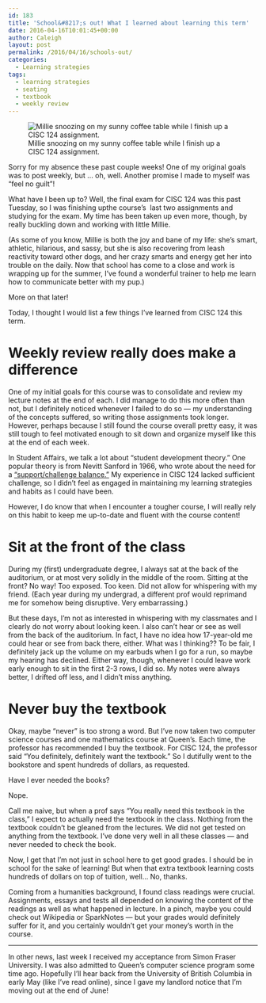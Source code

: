 ```yaml
---
id: 183
title: 'School&#8217;s out! What I learned about learning this term'
date: 2016-04-16T10:01:45+00:00
author: Caleigh
layout: post
permalink: /2016/04/16/schools-out/
categories:
  - Learning strategies
tags:
  - learning strategies
  - seating
  - textbook
  - weekly review
---
```

<figure><img src="{{ site.baseurl }}/public/posts/snoozing.jpg" alt="Millie snoozing on my sunny coffee table while I finish up a CISC 124 assignment." sizes="(max-width: 400px) 100vw, 400px" data-recalc-dims="1" /><figcaption>Millie snoozing on my sunny coffee table while I finish up a CISC 124 assignment.</figcaption></figure> 

Sorry for my absence these past couple weeks! One of my original goals was to post weekly, but &#8230; oh, well. Another promise I made to myself was &#8220;feel no guilt&#8221;!

What have I been up to? Well, the final exam for CISC 124 was this past Tuesday, so I was finishing upthe course&#8217;s  last two assignments and studying for the exam. My time has been taken up even more, though, by really buckling down and working with little Millie.

(As some of you know, Millie is both the joy and bane of my life: she&#8217;s smart, athletic, hilarious, and sassy, but she is also recovering from leash reactivity toward other dogs, and her crazy smarts and energy get her into trouble on the daily. Now that school has come to a close and work is wrapping up for the summer, I&#8217;ve found a wonderful trainer to help me learn how to communicate better with my pup.)

More on that later!

Today, I thought I would list a few things I&#8217;ve learned from CISC 124 this term.

# Weekly review really does make a difference

One of my initial goals for this course was to consolidate and review my lecture notes at the end of each. I did manage to do this more often than not, but I definitely noticed whenever I failed to do so &#8212; my understanding of the concepts suffered, so writing those assignments took longer. However, perhaps because I still found the course overall pretty easy, it was still tough to feel motivated enough to sit down and organize myself like this at the end of each week.

In Student Affairs, we talk a lot about &#8220;student development theory.&#8221; One popular theory is from Nevitt Sanford in 1966, who wrote about the need for a [&#8220;support/challenge balance.&#8221;](https://imjoeboe.wordpress.com/2011/04/28/challenge-support/) My experience in CISC 124 lacked sufficient challenge, so I didn&#8217;t feel as engaged in maintaining my learning strategies and habits as I could have been.

However, I do know that when I encounter a tougher course, I will really rely on this habit to keep me up-to-date and fluent with the course content!

# Sit at the front of the class

During my (first) undergraduate degree, I always sat at the back of the auditorium, or at most very solidly in the middle of the room. Sitting at the front? No way! Too exposed. Too keen. Did not allow for whispering with my friend. (Each year during my undergrad, a different prof would reprimand me for somehow being disruptive. Very embarrassing.)

But these days, I&#8217;m not as interested in whispering with my classmates and I clearly do not worry about looking keen. I also can&#8217;t hear or see as well from the back of the auditorium. In fact, I have no idea how 17-year-old me could hear or see from back there, either. What was I thinking?? To be fair, I definitely jack up the volume on my earbuds when I go for a run, so maybe my hearing has declined. Either way, though, whenever I could leave work early enough to sit in the first 2-3 rows, I did so. My notes were always better, I drifted off less, and I didn&#8217;t miss anything.

# Never buy the textbook

Okay, maybe &#8220;never&#8221; is too strong a word. But I&#8217;ve now taken two computer science courses and one mathematics course at Queen&#8217;s. Each time, the professor has recommended I buy the textbook. For CISC 124, the professor said &#8220;You definitely, definitely want the textbook.&#8221; So I dutifully went to the bookstore and spent hundreds of dollars, as requested.

Have I ever needed the books?

Nope.

Call me naive, but when a prof says &#8220;You really need this textbook in the class,&#8221; I expect to actually need the textbook in the class. Nothing from the textbook couldn&#8217;t be gleaned from the lectures. We did not get tested on anything from the textbook. I&#8217;ve done very well in all these classes &#8212; and never needed to check the book.

Now, I get that I&#8217;m not just in school here to get good grades. I should be in school for the sake of learning! But when that extra textbook learning costs hundreds of dollars on top of tuition, well&#8230; No, thanks.

Coming from a humanities background, I found class readings were crucial. Assignments, essays and tests all depended on knowing the content of the readings as well as what happened in lecture. In a pinch, maybe you could check out Wikipedia or SparkNotes &#8212; but your grades would definitely suffer for it, and you certainly wouldn&#8217;t get your money&#8217;s worth in the course.

* * *

In other news, last week I received my acceptance from Simon Fraser University. I was also admitted to Queen&#8217;s computer science program some time ago. Hopefully I&#8217;ll hear back from the University of British Columbia in early May (like I&#8217;ve read online), since I gave my landlord notice that I&#8217;m moving out at the end of June!